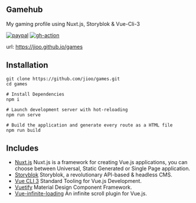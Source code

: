## Gamehub ##

My gaming profile using Nuxt.js, Storyblok &amp; Vue-Cli-3

[![paypal](https://img.shields.io/badge/paypal-donate-green.svg)](http://paypal.me/jjquiazon)
[![gh-action](https://github.com/jioo/games/workflows/.github/workflows/main.yml/badge.svg)](https://github.com/jioo/games/actions)

url: <a href="https://jioo.github.io/games" target="_blank">https://jioo.github.io/games</a>

## Installation
```
git clone https://github.com/jioo/games.git
cd games

# Install Dependencies
npm i

# Launch development server with hot-reloading
npm run serve

# Build the application and generate every route as a HTML file
npm run build
```

## Includes ##

* [Nuxt.js](https://nuxtjs.org/) Nuxt.js is a framework for creating Vue.js applications, you can choose between Universal, Static Generated or Single Page application.
* [Storyblok](https://www.storyblok.com/) Storyblok, a revolutionary API-based & headless CMS.
* [Vue CLI 3](https://cli.vuejs.org/) Standard Tooling for Vue.js Development.
* [Vuetify](https://vuetifyjs.com/en/) Material Design Component Framework.
* [Vue-infinite-loading](https://peachscript.github.io/vue-infinite-loading/) An infinite scroll plugin for Vue.js.